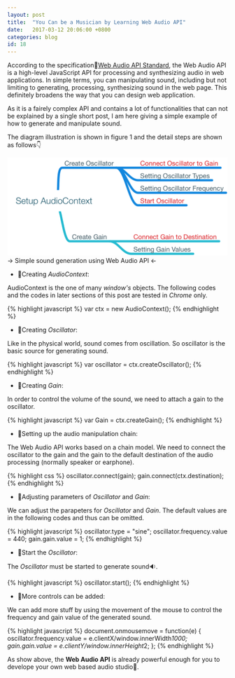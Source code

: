 ```yaml
---
layout: post
title:  "You Can be a Musician by Learning Web Audio API"
date:   2017-03-12 20:06:00 +0800
categories: blog
id: 18
---
```

According to the specification:link:[Web Audio API Standard][W3CWebAudioAPI], the Web Audio API is a high-level JavaScript API for processing and synthesizing audio in web applications. In simple terms, you can manipulating sound, including but not limiting to generating, processing, synthesizing sound in the web page. This definitely broadens the way that you can design web application.

As it is a fairely complex API and contains a lot of functionalities that can not be explained by a single short post, I am here giving a simple example of how to generate and manipulate sound.

The diagram illustration is shown in figure 1 and the detail steps are shown as follows:point_down:

![Web Audio Illustration](/images/AudioContext.png)
-> Simple sound generation using Web Audio API <-

* :bell:Creating *AudioContext*:

AudioContext is the one of many *window's* objects. The following codes and the codes in later sections of this post are tested in *Chrome* only. 

{% highlight javascript %}
var ctx = new AudioContext();
{% endhighlight %}

* :bell:Creating *Oscillator*:

Like in the physical world, sound comes from oscillation. So oscillator is the basic source for generating sound.

{% highlight javascript %}
var oscillator = ctx.createOscillator();
{% endhighlight %}

* :bell:Creating *Gain*:

In order to control the volume of the sound, we need to attach a gain to the oscillator.

{% highlight javascript %}
var Gain = ctx.createGain();
{% endhighlight %}

* :bell:Setting up the audio manipulation chain:

The Web Audio API works based on a chain model. We need to connect the oscillator to the gain and the gain to the default destination of the audio processing (normally speaker or earphone).

{% highlight css %}
oscillator.connect(gain);
gain.connect(ctx.destination);
{% endhighlight %}

* :bell:Adjusting parameters of *Oscillator* and *Gain*:

We can adjust the parapeters for *Oscillator* and *Gain*. The default values are in the following codes and thus can be omitted.

{% highlight javascript %}
oscillator.type = "sine";
oscillator.frequency.value = 440;
gain.gain.value = 1;
{% endhighlight %}

* :bell:Start the *Oscillator*:

The *Oscillator* must be started to generate sound:sound:.

{% highlight javascript %}
oscillator.start();
{% endhighlight %}

* :bell:More controls can be added:

We can add more stuff by using the movement of the mouse to control the frequency and gain value of the generated sound.

{% highlight javascript %}
document.onmousemove = function(e) {
    oscillator.frequency.value = e.clientX/window.innerWidth*1000;
    gain.gain.value = e.clientY/window.innerHeight*2;
};
{% endhighlight %}


As show above, the **Web Audio API** is already powerful enough for you to develope your own web based audio studio:musical_note:.

[W3CWebAudioAPI]: https://webaudio.github.io/web-audio-api/
